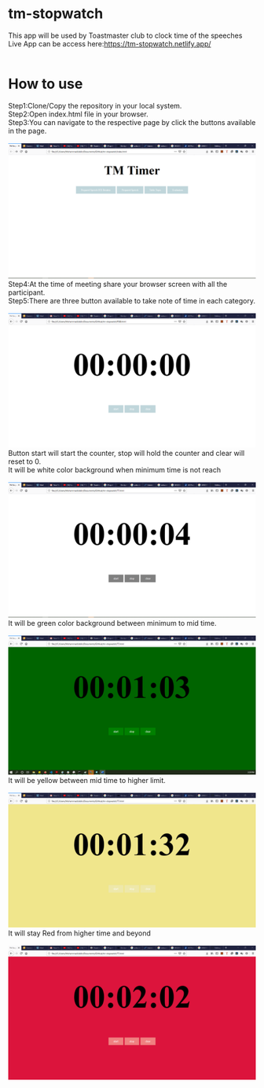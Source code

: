 # tm-stopwatch<br />
This app will be used by Toastmaster club to clock time of the speeches<br />
Live App can be access here:https://tm-stopwatch.netlify.app/</br>
<br />
# How to use<br />
Step1:Clone/Copy the repository in your local system.<br />
Step2:Open index.html file in your browser.<br />
Step3:You can navigate to the respective page by click the buttons available in the page.<br />
 <br />![First Image](https://github.com/kafee651/tm-stopwatch/blob/master/images/1.png)
Step4:At the time of meeting share your browser screen with all the participant.<br />
Step5:There are three button available to take note of time in each category.<br />
 <br />![First Image](https://github.com/kafee651/tm-stopwatch/blob/master/images/2.png)
Button start will start the counter, stop will hold the counter and clear will reset to 0.<br />
It will be white color background when minimum time is not reach<br />
 <br />![First Image](https://github.com/kafee651/tm-stopwatch/blob/master/images/3.png)
It will be green color background between minimum to mid time.<br />
<br />![First Image](https://github.com/kafee651/tm-stopwatch/blob/master/images/4.png)
It will be yellow between mid time to higher limit.<br />
 <br />![First Image](https://github.com/kafee651/tm-stopwatch/blob/master/images/5.png)
It will stay Red from higher time and beyond <br />
  <br />![First Image](https://github.com/kafee651/tm-stopwatch/blob/master/images/6.png)
